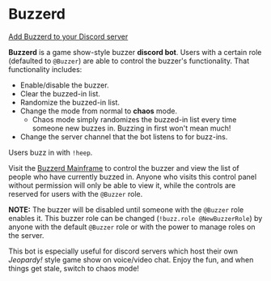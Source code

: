 # Buzzerd

[Add Buzzerd to your Discord server](https://discord.com/api/oauth2/authorize?client_id=793784998930677820&permissions=67128384&redirect_uri=https%3A%2F%2Fbuzzerd.herokuapp.com&scope=bot&redirect_uri=https%3A%2F%2Fbuzzerd.herokuapp.com)

**Buzzerd** is a game show-style buzzer **discord bot**. Users with a certain role (defaulted to `@Buzzer`) are able to control the buzzer's functionality. That functionality includes:
- Enable/disable the buzzer.
- Clear the buzzed-in list.
- Randomize the buzzed-in list.
- Change the mode from normal to **chaos** mode.
  - Chaos mode simply randomizes the buzzed-in list every time someone new buzzes in. Buzzing in first won't mean much!
- Change the server channel that the bot listens to for buzz-ins.

Users buzz in with `!heep`.

Visit the [Buzzerd Mainframe](https://buzzerd.herokuapp.com) to control the buzzer and view the list of people who have currently buzzed in. Anyone who visits this control panel without permission will only be able to view it, while the controls are reserved for users with the `@Buzzer` role.

**NOTE:** The buzzer will be disabled until someone with the `@Buzzer` role enables it. This buzzer role can be changed (`!buzz.role @NewBuzzerRole`) by anyone with the default `@Buzzer` role or with the power to manage roles on the server.

This bot is especially useful for discord servers which host their own _Jeopardy!_ style game show on voice/video chat. Enjoy the fun, and when things get stale, switch to chaos mode!
